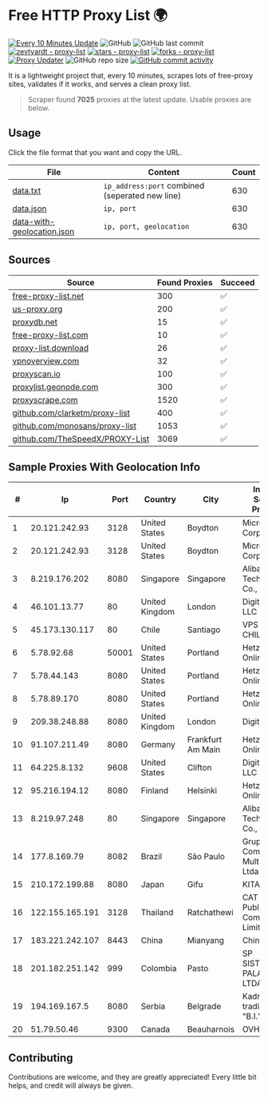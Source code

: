 
# Free HTTP Proxy List 🌍

[![Every 10 Minutes Update](https://github.com/mertguvencli/http-proxy-list/actions/workflows/main.yml/badge.svg?branch=main)](https://github.com/mertguvencli/http-proxy-list/actions/workflows/main.yml)
![GitHub](https://img.shields.io/github/license/mertguvencli/http-proxy-list)
![GitHub last commit](https://img.shields.io/github/last-commit/mertguvencli/http-proxy-list)
[![zevtyardt - proxy-list](https://img.shields.io/static/v1?label=zevtyardt&message=proxy-list&color=blue&logo=github)](https://github.com/zevtyardt/proxy-list "Go to GitHub repo")
[![stars - proxy-list](https://img.shields.io/github/stars/zevtyardt/proxy-list?style=social)](https://github.com/zevtyardt/proxy-list)
[![forks - proxy-list](https://img.shields.io/github/forks/zevtyardt/proxy-list?style=social)](https://github.com/zevtyardt/proxy-list)
[![Proxy Updater](https://github.com/zevtyardt/proxy-list/workflows/Proxy%20Updater/badge.svg)](https://github.com/zevtyardt/proxy-list/actions?query=workflow:"Proxy+Updater")
![GitHub repo size](https://img.shields.io/github/repo-size/zevtyardt/proxy-list)
[![GitHub commit activity](https://img.shields.io/github/commit-activity/m/zevtyardt/proxy-list?logo=commits)](https://github.com/zevtyardt/proxy-list/commits/main)

It is a lightweight project that, every 10 minutes, scrapes lots of free-proxy sites, validates if it works, and serves a clean proxy list.

> Scraper found **7025** proxies at the latest update. Usable proxies are below.

## Usage

Click the file format that you want and copy the URL.

|File|Content|Count|
|----|-------|-----|
|[data.txt](https://raw.githubusercontent.com/mertguvencli/http-proxy-list/main/proxy-list/data.txt)|`ip_address:port` combined (seperated new line)|630|
|[data.json](https://raw.githubusercontent.com/mertguvencli/http-proxy-list/main/proxy-list/data.json)|`ip, port`|630|
|[data-with-geolocation.json](https://raw.githubusercontent.com/mertguvencli/http-proxy-list/main/proxy-list/data-with-geolocation.json)|`ip, port, geolocation`|630|

## Sources

|Source|Found Proxies|Succeed|
|------|-------------|-------|
|[free-proxy-list.net](https://free-proxy-list.net)|300|✅|
|[us-proxy.org](https://www.us-proxy.org)|200|✅|
|[proxydb.net](http://proxydb.net)|15|✅|
|[free-proxy-list.com](https://free-proxy-list.com/?page=&port=&type%5B%5D=http&type%5B%5D=https&up_time=0&search=Search)|10|✅|
|[proxy-list.download](https://www.proxy-list.download/HTTP)|26|✅|
|[vpnoverview.com](https://vpnoverview.com/privacy/anonymous-browsing/free-proxy-servers)|32|✅|
|[proxyscan.io](https://www.proxyscan.io)|100|✅|
|[proxylist.geonode.com](https://proxylist.geonode.com/api/proxy-list?limit=300&page=1&sort_by=lastChecked&sort_type=desc&protocols=http,https)|300|✅|
|[proxyscrape.com](https://api.proxyscrape.com/v2/?request=displayproxies&protocol=http&timeout=10000&country=all&ssl=all&anonymity=all)|1520|✅|
|[github.com/clarketm/proxy-list](https://raw.githubusercontent.com/clarketm/proxy-list/master/proxy-list-raw.txt)|400|✅|
|[github.com/monosans/proxy-list](https://raw.githubusercontent.com/monosans/proxy-list/main/proxies/http.txt)|1053|✅|
|[github.com/TheSpeedX/PROXY-List](https://raw.githubusercontent.com/TheSpeedX/PROXY-List/master/http.txt)|3069|✅|


## Sample Proxies With Geolocation Info

|#|Ip|Port|Country|City|Internet Service Provider|
|-|--|----|-------|----|-------------------------|
|1|20.121.242.93|3128|United States|Boydton|Microsoft Corporation|
|2|20.121.242.93|3128|United States|Boydton|Microsoft Corporation|
|3|8.219.176.202|8080|Singapore|Singapore|Alibaba (US) Technology Co., Ltd.|
|4|46.101.13.77|80|United Kingdom|London|DigitalOcean, LLC|
|5|45.173.130.117|80|Chile|Santiago|VPS GURU CHILE SPA|
|6|5.78.92.68|50001|United States|Portland|Hetzner Online GmbH|
|7|5.78.44.143|8080|United States|Portland|Hetzner Online GmbH|
|8|5.78.89.170|8080|United States|Portland|Hetzner Online GmbH|
|9|209.38.248.88|8080|United Kingdom|London|DigitalOcean|
|10|91.107.211.49|8080|Germany|Frankfurt Am Main|Hetzner Online AG|
|11|64.225.8.132|9608|United States|Clifton|DigitalOcean, LLC|
|12|95.216.194.12|8080|Finland|Helsinki|Hetzner Online GmbH|
|13|8.219.97.248|80|Singapore|Singapore|Alibaba (US) Technology Co., Ltd.|
|14|177.8.169.79|8082|Brazil|São Paulo|Grupohost Comunicacao Multimidia Ltda|
|15|210.172.199.88|8080|Japan|Gifu|KITAGATA|
|16|122.155.165.191|3128|Thailand|Ratchathewi|CAT Telecom Public Company Limited|
|17|183.221.242.107|8443|China|Mianyang|China Mobile|
|18|201.182.251.142|999|Colombia|Pasto|SP SISTEMAS PALACIOS LTDA|
|19|194.169.167.5|8080|Serbia|Belgrade|Kadri Haxhiaj trading as "B.I."|
|20|51.79.50.46|9300|Canada|Beauharnois|OVH SAS|



## Contributing

Contributions are welcome, and they are greatly appreciated! Every
little bit helps, and credit will always be given.

